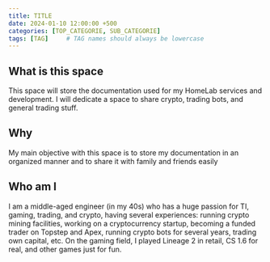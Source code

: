 ```yaml
---
title: TITLE
date: 2024-01-10 12:00:00 +500
categories: [TOP_CATEGORIE, SUB_CATEGORIE]
tags: [TAG]     # TAG names should always be lowercase
---
```


## What is this space
This space will store the documentation used for my HomeLab services and development. I will dedicate a space to share crypto, trading bots, and general trading stuff.

## Why
My main objective with this space is to store my documentation in an organized manner and to share it with family and friends easily

## Who am I
I am a middle-aged engineer (in my 40s) who has a huge passion for TI, gaming, trading, and crypto, having several experiences: running crypto mining facilities, working on a cryptocurrency startup, becoming a funded trader on Topstep and Apex, running crypto bots for several years, trading own capital, etc. On the gaming field, I played Lineage 2 in retail, CS 1.6 for real, and other games just for fun.

